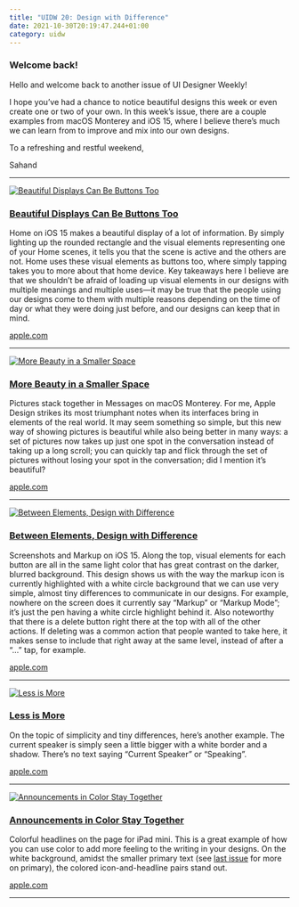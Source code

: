 ```yaml
---
title: "UIDW 20: Design with Difference"
date: 2021-10-30T20:19:47.244+01:00
category: uidw
---
```


### Welcome back!

Hello and welcome back to another issue of UI Designer Weekly!

I hope you’ve had a chance to notice beautiful designs this week or even create one or two of your own. In this week’s issue, there are a couple examples from macOS Monterey and iOS 15, where I believe there’s much we can learn from to improve and mix into our own designs.

To a refreshing and restful weekend,

 Sahand 

---

[![](https://assets.sahandnayebaziz.org/beautiful-displays-can-be-buttons-too.jpeg "Beautiful Displays Can Be Buttons Too")](https://cur.at/pNJWAFq?m=web) 

### [Beautiful Displays Can Be Buttons Too](https://cur.at/pNJWAFq?m=web)

Home on iOS 15 makes a beautiful display of a lot of information. By simply lighting up the rounded rectangle and the visual elements representing one of your Home scenes, it tells you that the scene is active and the others are not. Home uses these visual elements as buttons too, where simply tapping takes you to more about that home device. Key takeaways here I believe are that we shouldn’t be afraid of loading up visual elements in our designs with multiple meanings and multiple uses—it may be true that the people using our designs come to them with multiple reasons depending on the time of day or what they were doing just before, and our designs can keep that in mind.

[apple.com](https://cur.at/pNJWAFq?m=web) 

---

[![](https://assets.sahandnayebaziz.org/more-beauty-in-a-smaller-space.jpeg "More Beauty in a Smaller Space")](https://cur.at/dqYTznl?m=web) 

### [More Beauty in a Smaller Space](https://cur.at/dqYTznl?m=web)

Pictures stack together in Messages on macOS Monterey. For me, Apple Design strikes its most triumphant notes when its interfaces bring in elements of the real world. It may seem something so simple, but this new way of showing pictures is beautiful while also being better in many ways: a set of pictures now takes up just one spot in the conversation instead of taking up a long scroll; you can quickly tap and flick through the set of pictures without losing your spot in the conversation; did I mention it’s beautiful?

[apple.com](https://cur.at/dqYTznl?m=web) 

---

[![](https://assets.sahandnayebaziz.org/between-elements-design-with-difference.jpeg "Between Elements, Design with Difference")](https://cur.at/JIbuGxS?m=web) 

### [Between Elements, Design with Difference](https://cur.at/JIbuGxS?m=web)

Screenshots and Markup on iOS 15\. Along the top, visual elements for each button are all in the same light color that has great contrast on the darker, blurred background. This design shows us with the way the markup icon is currently highlighted with a white circle background that we can use very simple, almost tiny differences to communicate in our designs. For example, nowhere on the screen does it currently say “Markup” or “Markup Mode”; it’s just the pen having a white circle highlight behind it. Also noteworthy that there is a delete button right there at the top with all of the other actions. If deleting was a common action that people wanted to take here, it makes sense to include that right away at the same level, instead of after a “…” tap, for example.

[apple.com](https://cur.at/JIbuGxS?m=web) 

---

[![](https://assets.sahandnayebaziz.org/less-is-more.jpeg "Less is More")](https://cur.at/fX4pcId?m=web) 

### [Less is More](https://cur.at/fX4pcId?m=web)

On the topic of simplicity and tiny differences, here’s another example. The current speaker is simply seen a little bigger with a white border and a shadow. There’s no text saying “Current Speaker” or “Speaking”.

[apple.com](https://cur.at/fX4pcId?m=web) 

---

[![](https://assets.sahandnayebaziz.org/announcements-in-color-stay-together.jpeg "Announcements in Color Stay Together")](https://cur.at/2UxxDYG?m=web) 

### [Announcements in Color Stay Together](https://cur.at/2UxxDYG?m=web)

Colorful headlines on the page for iPad mini. This is a great example of how you can use color to add more feeling to the writing in your designs. On the white background, amidst the smaller primary text (see [last issue](https://cur.at/CvlXL7J?m=web) for more on primary), the colored icon-and-headline pairs stand out.

[apple.com](https://cur.at/2UxxDYG?m=web) 

---